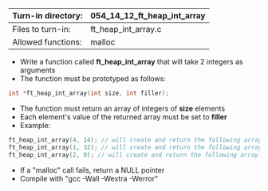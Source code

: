 Turn-in directory: | 054_14_12_ft_heap_int_array|
-------------|-------------|
Files to turn-in: | ft_heap_int_array.c |
Allowed functions: | malloc

* Write a function called **ft_heap_int_array** that will take 2 integers as arguments
* The function must be prototyped as follows:
```C
int *ft_heap_int_array(int size, int filler);
```
* The function must return an array of integers of **size** elements
* Each element's value of the returned array must be set to **filler**
* Example:
``` C
ft_heap_int_array(4, 14); // will create and return the following array: [14 14 14 14]
ft_heap_int_array(1, 32); // will create and return the following array: [32]
ft_heap_int_array(2, 0); // will create and return the following array: [0 0]
```
* If a "malloc" call fails, return a NULL pointer
* Compile with "gcc -Wall -Wextra -Werror"
